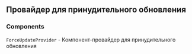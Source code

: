 ## Провайдер для принудительного обновления

### Components

`ForceUpdateProvider` - Компонент-провайдер для принудительного обновления
